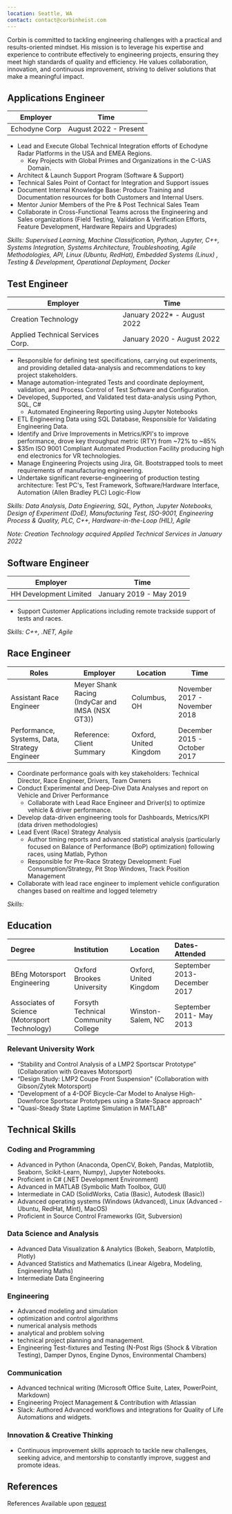 ```yaml
---
location: Seattle, WA
contact: contact@corbinheist.com
---
```


Corbin is committed to tackling engineering challenges with a practical and results-oriented mindset. 
His mission is to leverage his expertise and experience to contribute effectively to engineering projects, ensuring they meet high standards of quality and efficiency. 
He values collaboration, innovation, and continuous improvement, striving to deliver solutions that make a meaningful impact. 

## Applications Engineer

| Employer | Time|
|-|-|
| Echodyne Corp | August 2022 - Present|

- Lead and Execute Global Technical Integration efforts of Echodyne Radar Platforms in the USA and EMEA Regions.
  - Key Projects with Global Primes and Organizations in the C-UAS Domain.
- Architect & Launch Support Program (Software & Support)
- Technical Sales Point of Contact for Integration and Support issues
- Document Internal Knowledge Base: Produce Training and Documentation resources for both Customers and Internal Users.
- Mentor Junior Members of the Pre & Post Technical Sales Team
- Collaborate in Cross-Functional Teams across the Engineering and Sales organizations (Field Testing, Validation & Verification Efforts, Feature Development, Hardware Repairs and Upgrades)

_Skills: Supervised Learning, Machine Classification, Python, Jupyter, C++, Systems Integration, Systems Architecture, Troubleshooting, Agile Methodologies, API, Linux (Ubuntu, RedHat), Embedded Systems (Linux) , Testing & Development, Operational Deployment, Docker_

## Test Engineer

| Employer | Time|
|-|-|
| Creation Technology | January 2022* - August 2022 |
| Applied Technical Services Corp. | January 2020 - August 2022|

* Responsible for defining test specifications, carrying out experiments, and providing detailed data-analysis and recommendations to key project stakeholders.
* Manage automation-integrated Tests and coordinate deployment, validation, and Process Control of Test Software and Configuration.
* Developed, Supported, and Validated test data-analysis using Python, SQL, C#
  * Automated Engineering Reporting using Jupyter Notebooks
* ETL Engineering Data using SQL Database, Responsible for Validating Engineering Data.
* Identify and Drive Improvements in Metrics/KPI's to improve performance, drove key throughput metric (RTY) from ~72% to ~85%
* $35m ISO 9001 Compliant Automated Production Facility producing high end electronics for VR technologies.
* Manage Engineering Projects using Jira, Git. Bootstrapped tools to meet requirements of manufacturing engineering.
* Undertake significant reverse-engineering of production testing architecture: Test PC's, Test Framework, Software/Hardware Interface, Automation (Allen Bradley PLC) Logic-Flow

_Skills: Data Analysis, Data Engieering, SQL, Python, Jupyter Notebooks, Design of Experiment (DoE), Manufacturing Test, ISO-9001, Engineering Process & Quality, PLC, C++, Hardware-in-the-Loop (HIL),  Agile_

*Note: Creation Technology acquired Applied Technical Services in January 2022*

## Software Engineer

| Employer | Time |
|-|-|
| HH Development Limited | January 2019 - May 2019 |

* Support Customer Applications including remote trackside support of tests and races.

_Skills: C++, .NET, Agile_


## Race Engineer

|  Roles | Employer | Location | Time |
|-|-----------------------------------------------|----------------------------|-|
| Assistant Race Engineer | Meyer Shank Racing (IndyCar and IMSA (NSX GT3)) | Columbus, OH | November 2017 - November 2018 |
| Performance, Systems, Data, Strategy Engineer | Reference: Client Summary | Oxford, United Kingdom | December 2015 - October 2017 |

* Coordinate performance goals with key stakeholders: Technical Director, Race Engineer, Drivers, Team Owners
* Conduct Experimental and Deep-Dive Data Analyses and report on Vehicle and Driver Performance
  * Collaborate with Lead Race Engineer and Driver(s) to optimize vehicle & driver performance.
* Develop data-driven engineering tools for Dashboards, Metrics/KPI (data driven methodologies)
* Lead Event (Race) Strategy Analysis
  * Author timing reports and advanced statistical analysis (particularly focused on Balance of Performance (BoP) optimization) following races, using Matlab, Python
  * Responsible for Pre-Race Strategy Development: Fuel Consumption/Strategy, Pit Stop Windows, Track Position Management
* Collaborate with lead race engineer to implement vehicle configuration changes based on realtime and logged telemetry

_Skills:_

## Education

| Degree | Institution | Location | Dates-Attended |
|:----|:----|:----|:----|
| BEng Motorsport Engineering | Oxford Brookes University | Oxford, United Kingdom | September 2013- December 2017 |
| Associates of Science (Motorsport Technology) | Forsyth Technical Community College | Winston-Salem, NC | September 2011- May 2013 |

### Relevant University Work

- “Stability and Control Analysis of a LMP2 Sportscar Prototype” (Collaboration with Greaves Motorsport)
- “Design Study: LMP2 Coupe Front Suspension" (Collaboration with Gibson/Zytek Motorsport)
- "Development of a 4-DOF Bicycle-Car Model to Analyse High-Downforce Sportscar Prototypes using a State-Space approach"
- "Quasi-Steady State Laptime Simulation in MATLAB"

## Technical Skills
  
### Coding and Programming

- Advanced in Python (Anaconda, OpenCV, Bokeh, Pandas, Matplotlib, Seaborn, Scikit-Learn, Numpy), Jupyter Notebooks.
- Proficient in C# (.NET Development Environment)
- Advanced in MATLAB (Symbolic Math Toolbox, GUI)
- Intermediate in CAD (SolidWorks, Catia (Basic), Autodesk (Basic))
- Advanced operating systems (Windows (Advanced), Linux (Advanced - Ubuntu, RedHat, Mint), MacOS)
- Proficient in Source Control Frameworks (Git, Subversion)

### Data Science and Analysis

- Advanced Data Visualization & Analytics (Bokeh, Seaborn, Matplotlib, Plotly)
- Advanced Statistics and Mathematics (Linear Algebra, Modeling, Engineering Maths)
- Intermediate Data Engineering
  
### Engineering

- Advanced modeling and simulation
- optimization and control algorithms
- numerical analysis methods
- analytical and problem solving
- technical project planning and management.  
- Engineering Test-fixtures and Testing (N-Post Rigs (Shock & Vibration Testing), Damper Dynos, Engine Dynos, Environmental Chambers)

### Communication

- Advanced technical writing (Microsoft Office Suite, Latex, PowerPoint, Markdown)
- Engineering Project Management & Contribution with Atlassian
- Slack: Authored Advanced workflows and integrations for Quality of Life Automations and widgets.

### Innovation & Creative Thinking

- Continuous improvement skills approach to tackle new challenges, seeking advice, and mentorship to constantly improve, suggest and promote ideas.

## References

References Available upon [request][3]

[2]:	mailto:contact@corbinheist.com
[3]:	mailto:contact@corbinheist.com

